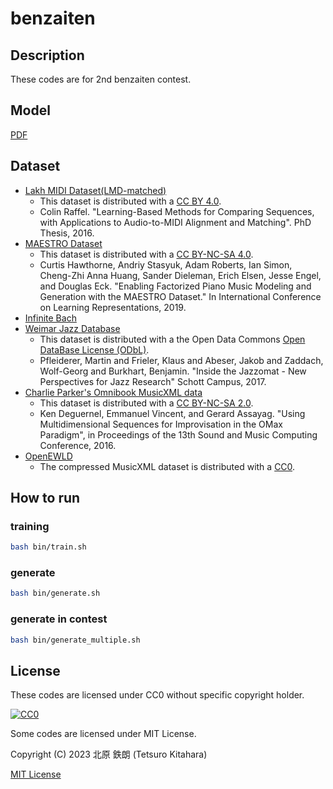 # benzaiten

## Description

These codes are for 2nd benzaiten contest.

## Model

[PDF](/contents/benzaiten_2nd_yskn67_lt.pdf)

## Dataset

- [Lakh MIDI Dataset(LMD-matched)](https://colinraffel.com/projects/lmd/)
  - This dataset is distributed with a [CC BY 4.0](https://creativecommons.org/licenses/by/4.0/).
  - Colin Raffel. "Learning-Based Methods for Comparing Sequences, with Applications to Audio-to-MIDI Alignment and Matching". PhD Thesis, 2016.
- [MAESTRO Dataset](https://magenta.tensorflow.org/datasets/maestro)
  - This dataset is distributed with a [CC BY-NC-SA 4.0](https://creativecommons.org/licenses/by-nc-sa/4.0/).
  - Curtis Hawthorne, Andriy Stasyuk, Adam Roberts, Ian Simon, Cheng-Zhi Anna Huang, Sander Dieleman, Erich Elsen, Jesse Engel, and Douglas Eck. "Enabling Factorized Piano Music Modeling and Generation with the MAESTRO Dataset." In International Conference on Learning Representations, 2019.
- [Infinite Bach](https://github.com/jamesrobertlloyd/infinite-bach)
- [Weimar Jazz Database](https://jazzomat.hfm-weimar.de/dbformat/dboverview.html)
  - This dataset is distributed with a the Open Data Commons [Open DataBase License (ODbL)](https://opendatacommons.org/licenses/odbl/1-0/).
  - Pfleiderer, Martin and Frieler, Klaus and Abeser, Jakob and Zaddach, Wolf-Georg and Burkhart, Benjamin. "Inside the Jazzomat - New Perspectives for Jazz Research" Schott Campus, 2017.
- [Charlie Parker's Omnibook MusicXML data](https://homepages.loria.fr/evincent/omnibook/)
  - This dataset is distributed with a [CC BY-NC-SA 2.0](https://creativecommons.org/licenses/by-nc-sa/2.0/).
  - Ken Deguernel, Emmanuel Vincent, and Gerard Assayag. "Using Multidimensional Sequences for Improvisation in the OMax Paradigm", in Proceedings of the 13th Sound and Music Computing Conference, 2016.
- [OpenEWLD](https://github.com/00sapo/OpenEWLD)
  - The compressed MusicXML dataset is distributed with a [CC0](https://creativecommons.org/publicdomain/zero/1.0/).

## How to run

### training

```bash
bash bin/train.sh
```

### generate

```bash
bash bin/generate.sh
```

### generate in contest

```bash
bash bin/generate_multiple.sh
```

## License

These codes are licensed under CC0 without specific copyright holder.

[![CC0](http://i.creativecommons.org/p/zero/1.0/88x31.png "CC0")](/LICENSE)

Some codes are licensed under MIT License.

Copyright (C) 2023 北原 鉄朗 (Tetsuro Kitahara)

[MIT License](/LICENSE.kitahara)